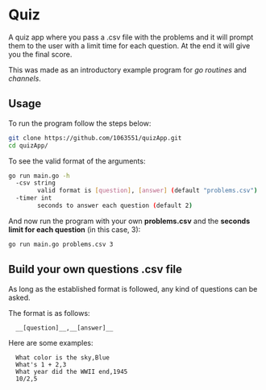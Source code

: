 # Quiz
A quiz app where you pass a .csv file with the problems and it will prompt them to the user with a limit time for each question. At the end it will give you the final score.

This was made as an introductory example program for _go routines_ and _channels_.

## Usage
To run the program follow the steps below:
```bash
git clone https://github.com/1063551/quizApp.git
cd quizApp/
```

To see the valid format of the arguments:
```bash
go run main.go -h
  -csv string
    	valid format is [question], [answer] (default "problems.csv")
  -timer int
    	seconds to answer each question (default 2)
```
And now run the program with your own __problems.csv__ and the __seconds limit for each question__ (in this case, 3):
```bash
go run main.go problems.csv 3
```

## Build your own questions .csv file
As long as the established format is followed, any kind of questions can be asked.

The format is as follows:
```
  __[question]__,__[answer]__
```

Here are some examples:

```
  What color is the sky,Blue
  What's 1 + 2,3
  What year did the WWII end,1945
  10/2,5
```
